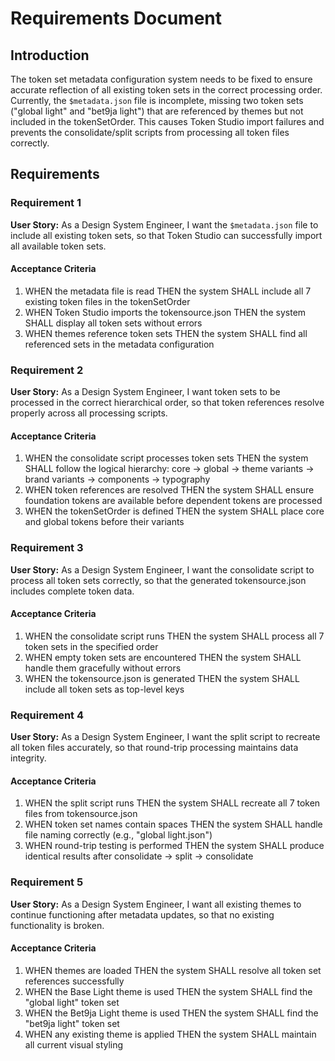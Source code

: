 # Requirements Document

## Introduction

The token set metadata configuration system needs to be fixed to ensure accurate reflection of all existing token sets in the correct processing order. Currently, the `$metadata.json` file is incomplete, missing two token sets ("global light" and "bet9ja light") that are referenced by themes but not included in the tokenSetOrder. This causes Token Studio import failures and prevents the consolidate/split scripts from processing all token files correctly.

## Requirements

### Requirement 1

**User Story:** As a Design System Engineer, I want the `$metadata.json` file to include all existing token sets, so that Token Studio can successfully import all available token sets.

#### Acceptance Criteria

1. WHEN the metadata file is read THEN the system SHALL include all 7 existing token files in the tokenSetOrder
2. WHEN Token Studio imports the tokensource.json THEN the system SHALL display all token sets without errors
3. WHEN themes reference token sets THEN the system SHALL find all referenced sets in the metadata configuration

### Requirement 2

**User Story:** As a Design System Engineer, I want token sets to be processed in the correct hierarchical order, so that token references resolve properly across all processing scripts.

#### Acceptance Criteria

1. WHEN the consolidate script processes token sets THEN the system SHALL follow the logical hierarchy: core → global → theme variants → brand variants → components → typography
2. WHEN token references are resolved THEN the system SHALL ensure foundation tokens are available before dependent tokens are processed
3. WHEN the tokenSetOrder is defined THEN the system SHALL place core and global tokens before their variants

### Requirement 3

**User Story:** As a Design System Engineer, I want the consolidate script to process all token sets correctly, so that the generated tokensource.json includes complete token data.

#### Acceptance Criteria

1. WHEN the consolidate script runs THEN the system SHALL process all 7 token sets in the specified order
2. WHEN empty token sets are encountered THEN the system SHALL handle them gracefully without errors
3. WHEN the tokensource.json is generated THEN the system SHALL include all token sets as top-level keys

### Requirement 4

**User Story:** As a Design System Engineer, I want the split script to recreate all token files accurately, so that round-trip processing maintains data integrity.

#### Acceptance Criteria

1. WHEN the split script runs THEN the system SHALL recreate all 7 token files from tokensource.json
2. WHEN token set names contain spaces THEN the system SHALL handle file naming correctly (e.g., "global light.json")
3. WHEN round-trip testing is performed THEN the system SHALL produce identical results after consolidate → split → consolidate

### Requirement 5

**User Story:** As a Design System Engineer, I want all existing themes to continue functioning after metadata updates, so that no existing functionality is broken.

#### Acceptance Criteria

1. WHEN themes are loaded THEN the system SHALL resolve all token set references successfully
2. WHEN the Base Light theme is used THEN the system SHALL find the "global light" token set
3. WHEN the Bet9ja Light theme is used THEN the system SHALL find the "bet9ja light" token set
4. WHEN any existing theme is applied THEN the system SHALL maintain all current visual styling